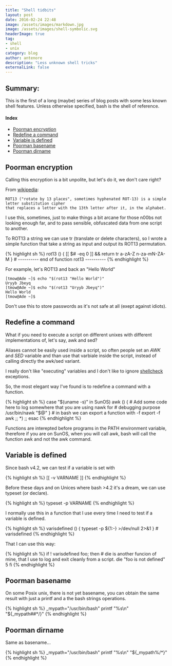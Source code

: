 ```yaml
---
title: "Shell tidbits"
layout: post
date: 2016-02-24 22:48
image: /assets/images/markdown.jpg
image: /assets/images/shell-symbolic.svg
headerImage: true
tag:
- shell
- unix
category: blog
author: antenore
description: "Less unknown shell tricks"
externalLink: false
---
```


## Summary:

This is the first of a long (maybe) series of blog posts with some less known shell
features. Unless otherwise specified, bash is the shell of reference.

#### Index
- [Poorman encryption](#poorman-encryption)
- [Redefine a command](#redefine-a-command)
- [Variable is defined](#variable-is-defined)
- [Poorman basename](#poorman-basename)
- [Poorman dirname](#poorman-dirname)

## Poorman encryption

Calling this encryption is a bit unpolite, but let's do it, we don't care right?

From [wikipedia](https://en.wikipedia.org/wiki/ROT13):

    ROT13 ("rotate by 13 places", sometimes hyphenated ROT-13) is a simple letter substitution cipher
    that replaces a letter with the 13th letter after it, in the alphabet.

I use this, sometimes, just to make things a bit arcane for those n00bs not looking
enough far, and to pass sensible, obfuscated data from one script to another.

To ROT13 a string we can use tr (translate or delete characters), so I wrote a simple
function that take a string as input and output its ROT13 permutation.

{% highlight sh %}
rot13 () {
        [[ $# -eq 0 ]] && return
        tr a-zA-Z n-za-mN-ZA-M
}	# ----------  end of function rot13  ----------
{% endhighlight %}

For example, let's ROT13 and back an "Hello World"

    [tmow@Ade ~]$ echo "$(rot13 "Hello World")"
    Uryyb Jbeyq
    [tmow@Ade ~]$ echo "$(rot13 "Uryyb Jbeyq")"
    Hello World
    [tmow@Ade ~]$

Don't use this to store passwords as it's not safe at all (exept against idiots).

## Redefine a command

What if you need to execute a script on different unixes with different implementations of, let's say, awk and sed?

Aliases cannot be easily used inside a script, so often people set an *AWK* and *SED* variable and than use that varbiale inside the script, instead of calling
directly the awk/sed variant.

I really don't like "executing" variables and I don't like to ignore [shellcheck](https://www.shellcheck.net/) exceptions.

So, the most elegant way I've found is to redefine a command with a function.

{% highlight sh %}
case "$(uname -s)" in
    SunOS)
        awk () {
            # Add some code here to log somewhere that you are using nawk for
            # debugging purpose
            /usr/bin/nawk "$@"
        }
        # in bash we can export a function with -f
        export -f awk
        ;;
    *)
        ;;
esac
{% endhighlight %}

Functions are interepted before programs in the PATH environment variable, therefore
if you are on SunOS, when you will call awk, bash will call the function awk and not the awk command.

## Variable is defined

Since bash v4.2, we can test if a variable is set with

{% highlight sh %}
[[ -v VARNAME ]]
{% endhighlight %}

Before these days and on Unices where bash >4.2 it's a dream, we can use typeset (or declare).

{% highlight sh %}
typeset -p VARNAME
{% endhighlight %}

I normally use this in a function that I use every time I need to test if a variable is defined.

{% highlight sh %}
varisdefined () {
	typeset -p ${1:-} >/dev/null 2>&1
} # varisdefined
{% endhighlight %}

That I can use this way:

{% highlight sh %}
if ! varisdefined foo; then
    # die is another funcion of mine, that I use to log and exit cleanly from a script.
    die "foo is not defined" 5
fi
{% endhighlight %}

## Poorman basename

On some Posix unix, there is not yet basename, you can obtain the same result with
just a printf and a the bash strings operations.

{% highlight sh %}
_mypath="/usr/bin/bash"
printf "%s\n" "${_mypath##*/}"
{% endhighlight %}

## Poorman dirname

Same as basename...

{% highlight sh %}
_mypath="/usr/bin/bash"
printf "%s\n" "${_mypath%/*}"
{% endhighlight %}

